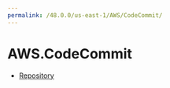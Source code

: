 ```yaml
---
permalink: /48.0.0/us-east-1/AWS/CodeCommit/
---
```


# AWS.CodeCommit



* [Repository](Repository.md)
